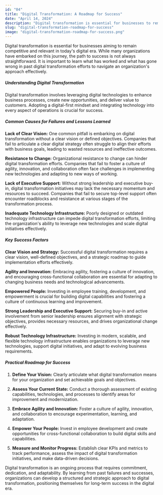 ```yaml
---
id: "04"
title: "Digital Transformation: A Roadmap for Success"
date: "April 14, 2024"
description: "Digital transformation is essential for businesses to remain competitive"
slug: "digital-transformation-roadmap-for-success"
image: "digital-transformation-roadmap-for-success.png"
---
```


Digital transformation is essential for businesses aiming to remain competitive and relevant in today's digital era. While many organizations have embarked on this journey, the path to success is not always straightforward. It is important to learn what has worked and what has gone wrong in past digital transformation efforts to navigate an organization's approach effectively.

##### Understanding Digital Transformation

Digital transformation involves leveraging digital technologies to enhance business processes, create new opportunities, and deliver value to customers. Adopting a digital-first mindset and integrating technology into every aspect of operations is crucial for success.

##### Common Causes for Failures and Lessons Learned

**Lack of Clear Vision:** One common pitfall is embarking on digital transformation without a clear vision or defined objectives. Companies that fail to articulate a clear digital strategy often struggle to align their efforts with business goals, leading to wasted resources and ineffective outcomes.

**Resistance to Change:** Organizational resistance to change can hinder digital transformation efforts. Companies that fail to foster a culture of agility, innovation, and collaboration often face challenges in implementing new technologies and adapting to new ways of working.

**Lack of Executive Support:** Without strong leadership and executive buy-in, digital transformation initiatives may lack the necessary momentum and resources to succeed. Companies that fail to secure top-level support often encounter roadblocks and resistance at various stages of the transformation process.

**Inadequate Technology Infrastructure:** Poorly designed or outdated technology infrastructure can impede digital transformation efforts, limiting the organization's ability to leverage new technologies and scale digital initiatives effectively.

##### Key Success Factors

**Clear Vision and Strategy:** Successful digital transformation requires a clear vision, well-defined objectives, and a strategic roadmap to guide implementation efforts effectively.

**Agility and Innovation:** Embracing agility, fostering a culture of innovation, and encouraging cross-functional collaboration are essential for adapting to changing business needs and technological advancements.

**Empowered People:** Investing in employee training, development, and empowerment is crucial for building digital capabilities and fostering a culture of continuous learning and improvement.

**Strong Leadership and Executive Support:** Securing buy-in and active involvement from senior leadership ensures alignment with strategic objectives, provides necessary resources, and drives organizational change effectively.

**Robust Technology Infrastructure:** Investing in modern, scalable, and flexible technology infrastructure enables organizations to leverage new technologies, support digital initiatives, and adapt to evolving business requirements.

##### Practical Roadmap for Success

1. **Define Your Vision:** Clearly articulate what digital transformation means for your organization and set achievable goals and objectives.

2. **Assess Your Current State:** Conduct a thorough assessment of existing capabilities, technologies, and processes to identify areas for improvement and modernization.

3. **Embrace Agility and Innovation:** Foster a culture of agility, innovation, and collaboration to encourage experimentation, learning, and adaptation.

4. **Empower Your People:** Invest in employee development and create opportunities for cross-functional collaboration to build digital skills and capabilities.

5. **Measure and Monitor Progress:** Establish clear KPIs and metrics to track performance, assess the impact of digital transformation initiatives, and make data-driven decisions.

Digital transformation is an ongoing process that requires commitment, dedication, and adaptability. By learning from past failures and successes, organizations can develop a structured and strategic approach to digital transformation, positioning themselves for long-term success in the digital era.